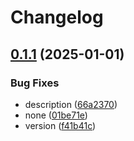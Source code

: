 # Changelog

## [0.1.1](https://github.com/Mooling0602/MSyncSubpacks/compare/msync_cmd_msg-v0.1.0...msync_cmd_msg-v0.1.1) (2025-01-01)


### Bug Fixes

* description ([66a2370](https://github.com/Mooling0602/MSyncSubpacks/commit/66a2370d7b8eb1b60c25709cd487e2137e8f2088))
* none ([01be71e](https://github.com/Mooling0602/MSyncSubpacks/commit/01be71e8790090799d3f88dc3a5be68fc72f30f1))
* version ([f41b41c](https://github.com/Mooling0602/MSyncSubpacks/commit/f41b41ccabc0ec19586058278d878a043338d4bc))
